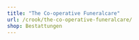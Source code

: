 ```yaml
---
title: "The Co-operative Funeralcare"
url: /crook/the-co-operative-funeralcare/
shop: Bestattungen
---
```

